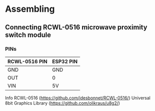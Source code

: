 # Assembling
## Connecting RCWL-0516 microwave proximity switch module
### PINs
| RCWL-0516 PIN|           ESP32 PIN|
|----|------|
|     GND|                    GND|
|     OUT|                     0|
|     VIN|                     5V|

 Info
  RCWL-0516 (https://github.com/jdesbonnet/RCWL-0516/)
  Universal 8bit Graphics Library (https://github.com/olikraus/u8g2/)
